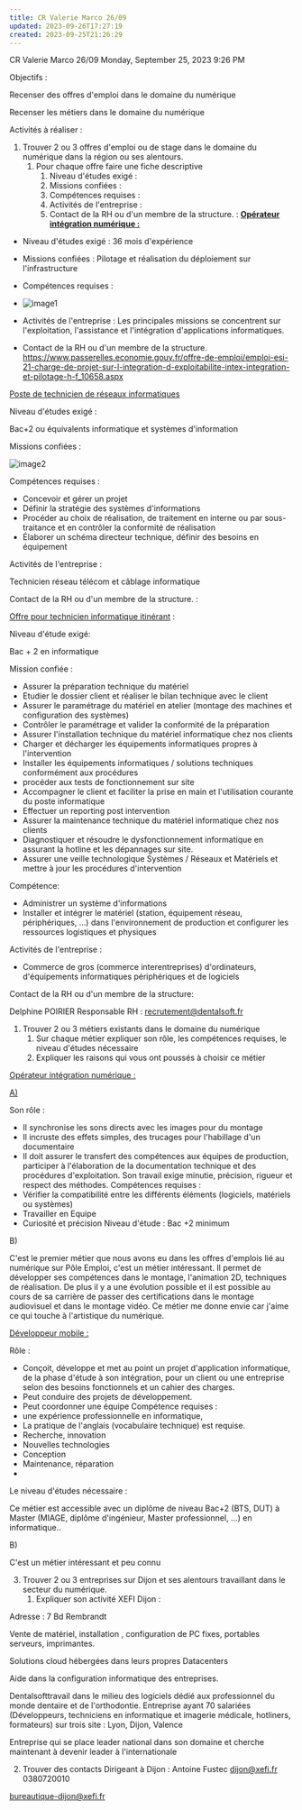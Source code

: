 ```yaml
---
title: CR Valerie Marco 26/09
updated: 2023-09-26T17:27:19
created: 2023-09-25T21:26:29
---
```


CR Valerie Marco 26/09
Monday, September 25, 2023
9:26 PM

Objectifs :

Recenser des offres d'emploi dans le domaine du numérique

Recenser les métiers dans le domaine du numérique

Activités à réaliser :
1.  Trouver 2 ou 3 offres d'emploi ou de stage dans le domaine du numérique dans la région ou ses alentours.
    1.  Pour chaque offre faire une fiche descriptive
        1.  Niveau d'études exigé :
        2.  Missions confiées :
        3.  Compétences requises :
        4.  Activités de l'entreprise :
        5.  Contact de la RH ou d'un membre de la structure. :
**<u>Opérateur intégration numérique :</u>**
- Niveau d'études exigé : 36 mois d'expérience
- Missions confiées : Pilotage et réalisation du déploiement sur l'infrastructure
- Compétences requises :
- ![image1](resources/43042115f56840f3832c3084e5979600.png)

- Activités de l'entreprise : Les principales missions se concentrent sur l'exploitation, l'assistance et l'intégration d'applications informatiques.

- Contact de la RH ou d'un membre de la structure. <https://www.passerelles.economie.gouv.fr/offre-de-emploi/emploi-esi-21-charge-de-projet-sur-l-integration-d-exploitabilite-intex-integration-et-pilotage-h-f_10658.aspx>

<u>Poste de technicien de réseaux informatiques</u>

Niveau d'études exigé :

Bac+2 ou équivalents informatique et systèmes d'information

Missions confiées :

![image2](resources/829c375891f5487892377e2128b5cfe8.png)

Compétences requises :
- Concevoir et gérer un projet
- Définir la stratégie des systèmes d'informations
- Procéder au choix de réalisation, de traitement en interne ou par sous-traitance et en contrôler la conformité de réalisation
- Élaborer un schéma directeur technique, définir des besoins en équipement

Activités de l'entreprise :

Technicien réseau télécom et câblage informatique

Contact de la RH ou d'un membre de la structure. :

<u>Offre pour technicien informatique itinérant</u> :

Niveau d'étude exigé:

Bac + 2 en informatique

Mission confiée :
- Assurer la préparation technique du matériel
- Etudier le dossier client et réaliser le bilan technique avec le client
- Assurer le paramétrage du matériel en atelier (montage des machines et configuration des systèmes)
- Contrôler le paramétrage et valider la conformité de la préparation
- Assurer l'installation technique du matériel informatique chez nos clients
- Charger et décharger les équipements informatiques propres à l'intervention
- Installer les équipements informatiques / solutions techniques conformément aux procédures
- procéder aux tests de fonctionnement sur site
- Accompagner le client et faciliter la prise en main et l'utilisation courante du poste informatique
- Effectuer un reporting post intervention
- Assurer la maintenance technique du matériel informatique chez nos clients
- Diagnostiquer et résoudre le dysfonctionnement informatique en assurant la hotline et les dépannages sur site.
- Assurer une veille technologique Systèmes / Réseaux et Matériels et mettre à jour les procédures d'intervention

Compétence:
- Administrer un système d'informations
- Installer et intégrer le matériel (station, équipement réseau, périphériques, ...) dans l'environnement de production et configurer les ressources logistiques et physiques

Activités de l'entreprise :
- Commerce de gros (commerce interentreprises) d'ordinateurs, d'équipements informatiques périphériques et de logiciels

Contact de la RH ou d'un membre de la structure:

Delphine POIRIER Responsable RH : recrutement@dentalsoft.fr

1.  Trouver 2 ou 3 métiers existants dans le domaine du numérique
    1.  Sur chaque métier expliquer son rôle, les compétences requises, le niveau d'études nécessaire
    2.  Expliquer les raisons qui vous ont poussés à choisir ce métier

<u>Opérateur intégration numérique :</u>

<u>A)</u>

Son rôle :
- Il synchronise les sons directs avec les images pour du montage
- Il incruste des effets simples, des trucages pour l'habillage d'un documentaire
- Il doit assurer le transfert des compétences aux équipes de production, participer à l'élaboration de la documentation technique et des procédures d'exploitation. Son travail exige minutie, précision, rigueur et respect des méthodes.
Compétences requises :
- Vérifier la compatibilité entre les différents éléments (logiciels, matériels ou systèmes)
- Travailler en Equipe
- Curiosité et précision
Niveau d'étude : Bac +2 minimum

B\)

C'est le premier métier que nous avons eu dans les offres d'emplois lié au numérique sur Pôle Emploi, c'est un métier intéressant. Il permet de développer ses compétences dans le montage, l'animation 2D, techniques de réalisation. De plus il y a une évolution possible et il est possible au cours de sa carrière de passer des certifications dans le montage audiovisuel et dans le montage vidéo. Ce métier me donne envie car j'aime ce qui touche à l'artistique du numérique.

<u>Développeur mobile :</u>

Rôle :
- Conçoit, développe et met au point un projet d'application informatique, de la phase d'étude à son intégration, pour un client ou une entreprise selon des besoins fonctionnels et un cahier des charges.
- Peut conduire des projets de développement.
- Peut coordonner une équipe
Compétence requises :
- une expérience professionnelle en informatique,
- La pratique de l'anglais (vocabulaire technique) est requise.
- Recherche, innovation
- Nouvelles technologies
- Conception
- Maintenance, réparation
- 

Le niveau d'études nécessaire :

Ce métier est accessible avec un diplôme de niveau Bac+2 (BTS, DUT) à Master (MIAGE, diplôme d'ingénieur, Master professionnel, ...) en informatique..

B)

C'est un métier intéressant et peu connu

3.  Trouver 2 ou 3 entreprises sur Dijon et ses alentours travaillant dans le secteur du numérique.
    1.  Expliquer son activité
XEFI Dijon :

Adresse : 7 Bd Rembrandt

Vente de matériel, installation , configuration de PC fixes, portables serveurs, imprimantes.

Solutions cloud hébergées dans leurs propres Datacenters

Aide dans la configuration informatique des entreprises.

Dentalsofttravail dans le milieu des logiciels dédié aux professionnel du monde dentaire et de l'orthodontie. Entreprise ayant 70 salariées (Développeurs, techniciens en informatique et imagerie médicale, hotliners, formateurs) sur trois site : Lyon, Dijon, Valence

Entreprise qui se place leader national dans son domaine et cherche maintenant à devenir leader à l'internationale

2.  Trouver des contacts
Dirigeant à Dijon : Antoine Fustec <dijon@xefi.fr> 0380720010

bureautique-dijon@xefi.fr

